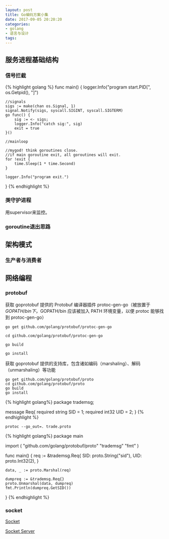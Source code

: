 ```yaml
---
layout: post
title: Go编码方案小集
date: 2017-09-05 20:20:20
categories:
- golang
- 语言与设计
tags:
---
```


## 服务进程基础结构

### 信号拦截

{% highlight golang %}
func main() {
    logger.Info("program start.PID[", os.Getpid(), "]")

    //signals
    sigs := make(chan os.Signal, 1)
    signal.Notify(sigs, syscall.SIGINT, syscall.SIGTERM)
    go func() {
        sig := <- sigs;
        logger.Info("catch sig:", sig)
        exit = true
    }()

    //mainloop

    //mygod! think goroutines close.
    //if main goroutine exit, all goroutines will exit.
    for !exit {
        time.Sleep(1 * time.Second)
    }

    logger.Info("program exit.")
}
{% endhighlight %}

### 类守护进程

用supervisor来监控。

### goroutine退出思路



## 架构模式

### 生产者与消费者

## 网络编程

### protobuf

获取 goprotobuf 提供的 Protobuf 编译器插件 protoc-gen-go（被放置于 $GOPATH/bin 下，$GOPATH/bin 应该被加入 PATH 环境变量，以便 protoc 能够找到 protoc-gen-go）
```
go get github.com/golang/protobuf/protoc-gen-go

cd github.com/golang/protobuf/protoc-gen-go

go build

go install
```

获取 goprotobuf 提供的支持库，包含诸如编码（marshaling）、解码（unmarshaling）等功能
```
go get github.com/golang/protobuf/proto
cd github.com/golang/protobuf/proto
go build
go install
```

{% highlight golang%}
package trademsg;

message Req{
  required string   SID = 1;
  required int32    UID = 2;
}
{% endhighlight %}

```
protoc --go_out=. trade.proto
```

{% highlight golang%}
package main

import (
    "github.com/golang/protobuf/proto"
    "trademsg"
    "fmt"
)

func main() {
    req := &trademsg.Req{
        SID: proto.String("sid"),
        UID: proto.Int32(2),
    }

    data, _ := proto.Marshal(req)

    dumpreq := &trademsg.Req{}
    proto.Unmarshal(data, dumpreq)
    fmt.Println(dumpreq.GetSID())
}
{% endhighlight %}

### socket 

[Socket](https://studygolang.com/articles/207)

[Socket Server](http://blog.csdn.net/ahlxt123/article/details/47726783)